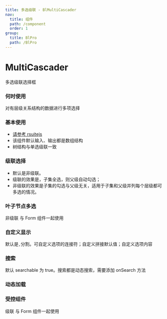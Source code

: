 ```yaml
---
title: 多选级联 - BlMultiCascader
nav:
  title: 组件
  path: /component
  order: 1
group:
  title: BlPro
  path: /BlPro
---
```


# MultiCascader

多选级联选择框

### 何时使用

对有层级关系结构的数据进行多项选择

### 基本使用

- [请参考 rsuitejs](https://rsuitejs.com/zh/components/multi-cascader/)
- 该组件默认输入、输出都是数组结构
- 树结构与单选级联一致

### 级联选择

- 默认是非级联。
- 级联的效果是，子集全选，则父级自动勾选；
- 非级联的效果是子集的勾选与父级无关，适用于子集和父级并列每个层级都可多选的情况。

<code src="./demo/demo1/index.tsx"></code>

### 叶子节点多选

非级联 与 Form 组件一起使用

<code src="./demo/demo3/index.tsx"></code>

### 自定义显示

默认是`,`分割。可自定义选项的连接符；自定义拼接默认值；自定义选项内容

<code src="./demo/demo2/index.tsx"></code>

### 搜索

默认 searchable 为 true。搜索都是动态搜索，需要添加 onSearch 方法

<code src="./demo/demo4/index.tsx"></code>

### 动态加载

<code src="./demo/demo5/index.tsx"></code>

### 受控组件

级联 与 Form 组件一起使用

<code src="./demo/demo6/index.tsx"></code>

<API />
